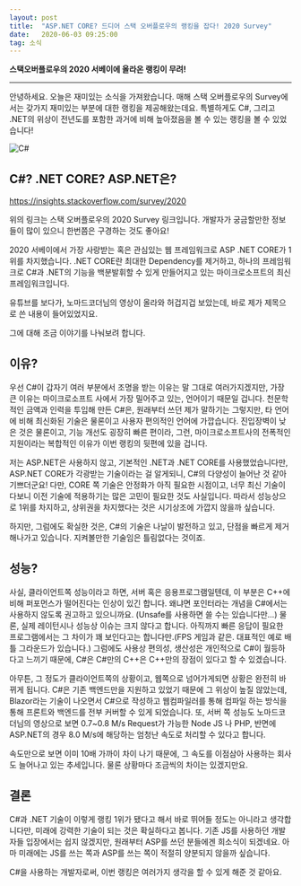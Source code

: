 ```yaml
---
layout: post
title:  "ASP.NET CORE? 드디어 스택 오버플로우의 랭킹을 잡다! 2020 Survey"
date:   2020-06-03 09:25:00
tag: 소식
---
```


**스택오버플로우의 2020 서베이에 올라온 랭킹이 무려!**

___

안녕하세요. 오늘은 재미있는 소식을 가져왔습니다. 
매해 스택 오버플로우의 Survey에서는 갖가지 재미있는 부분에 대한 랭킹을 제공해왔는데요.
특별하게도 C#, 그리고 .NET의 위상이 전년도를 포함한 과거에 비해 높아졌음을 볼 수 있는 랭킹을 볼 수 있었습니다!


![C#](miriam40.github.io/assets/images/cSharpMini.jpg)


## C#? .NET CORE? ASP.NET은?

<https://insights.stackoverflow.com/survey/2020>

위의 링크는 스택 오버플로우의 2020 Survey 링크입니다. 개발자가 궁금할만한 정보들이 많이 있으니 한번쯤은 구경하는 것도 좋아요!

2020 서베이에서 가장 사랑받는 혹은 관심있는 웹 프레임워크로 ASP .NET CORE가 1위를 차지했습니다.
.NET CORE란 최대한 Dependency를 제거하고, 하나의 프레임워크로 C#과 .NET의 기능을 백분발휘할 수 있게 만들어지고 있는 마이크로소프트의 최신 프레임워크입니다.

유튜브를 보다가, 노마드코더님의 영상이 올라와 허겁지겁 보았는데, 바로 제가 제목으로 쓴 내용이 들어있었지요.

그에 대해 조금 이야기를 나눠보려 합니다.

## 이유?

우선 C#이 갑자기 여러 부분에서 조명을 받는 이유는 말 그대로 여러가지겠지만, 가장 큰 이유는 마이크로소프트 사에서 가장 밀어주고 있는, 언어이기 때문일 겁니다.
천문학적인 금액과 인력을 투입해 만든 C#은, 원래부터 쓰던 제가 말하기는 그렇지만, 타 언어에 비해 최신화된 기술은 물론이고 사용자 편의적인 언어에 가깝습니다.
진입장벽이 낮은 것은 물론이고, 기능 개선도 굉장히 빠른 편이라, 그런, 마이크로소프트사의 전폭적인 지원이라는 복합적인 이유가 이번 랭킹의 뒷편에 있을 겁니다.

저는 ASP.NET은 사용하지 않고, 기본적인 .NET과 .NET CORE를 사용했었습니다만, ASP.NET CORE가 각광받는 기술이라는 걸 알게되니, C#의 다양성이 늘어난 것 같아 기쁘더군요!
다만, CORE 쪽 기술은 안정화가 아직 필요한 시점이고, 너무 최신 기술이다보니 이전 기술에 적용하기는 많은 고민이 필요한 것도 사실입니다. 따라서 성능상으로 1위를 차지하고, 상위권을 차지했다는 것은 시기상조에 가깝지 않을까 싶습니다.

하지만, 그럼에도 확실한 것은, C#의 기술은 나날이 발전하고 있고, 단점을 빠르게 제거해나가고 있습니다.
지켜볼만한 기술임은 틀림없다는 것이죠.

## 성능?

사실, 클라이언트쪽 성능이라고 하면, 서버 혹은 응용프로그램일텐데, 이 부분은 C++에 비해 퍼포먼스가 떨어진다는 인상이 있긴 합니다.
왜냐면 포인터라는 개념을 C#에서는 사용하지 않도록 권고하고 있으니까요. (Unsafe를 사용하면 쓸 수는 있습니다만...)
물론, 실제 레이턴시나 성능상 이슈는 크지 않다고 합니다. 아직까지 빠른 응답이 필요한 프로그램에서는 그 차이가 꽤 보인다고는 합니다만.(FPS 게임과 같은. 대표적인 예로 배틀 그라운드가 있습니다.) 그럼에도 사용상 편의성, 생산성은 개인적으로 C#이 월등하다고 느끼기 때문에, C#은 C#만의 C++은 C++만의 장점이 있다고 할 수 있겠습니다.

아무튼, 그 정도가 클라이언트쪽의 상황이고, 웹쪽으로 넘어가게되면 상황은 완전히 바뀌게 됩니다.
C#은 기존 백엔드만을 지원하고 있었기 때문에 그 위상이 높질 않았는데, Blazor라는 기술이 나오면서 C#으로 작성하고 웹컴파일러를 통해 컴파일 하는 방식을 통해 프론트와 백엔드를 전부 커버할 수 있게 되었습니다. 또, 서버 쪽 성능도 노마드코더님의 영상으로 보면 0.7~0.8 M/s Request가 가능한 Node JS 나 PHP, 반면에 ASP.NET의 경우 8.0 M/s에 해당하는 엄청난 속도로 처리할 수 있다고 합니다.

속도만으로 보면 이미 10배 가까이 차이 나기 때문에, 그 속도를 이점삼아 사용하는 회사도 늘어나고 있는 추세입니다. 물론 상황마다 조금씩의 차이는 있겠지만요.


## 결론

C#과 .NET 기술이 이렇게 랭킹 1위가 됐다고 해서 바로 뛰어들 정도는 아니라고 생각합니다만, 미래에 강력한 기술이 되는 것은 확실하다고 봅니다.
기존 JS를 사용하던 개발자들 입장에서는 쉽지 않겠지만, 원래부터 ASP를 쓰던 분들에겐 희소식이 되겠네요.
아마 미래에는 JS를 쓰는 쪽과 ASP를 쓰는 쪽이 적절히 양분되지 않을까 싶습니다.

C#을 사용하는 개발자로써, 이번 랭킹은 여러가지 생각을 할 수 있게 해준 것 같아요.





